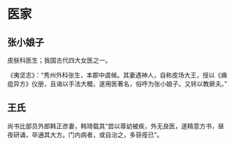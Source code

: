 # 医家

## 张小娘子

皮肤科医生；我国古代四大女医之一。

《夷坚志》：“秀州外科张生，本郡中虞候。其妻遇神人，自称皮场大王，授以《痈疽异方》仪册，且诲以手法大概，遂用医著名，俗呼为张小娘子。又转以教厥夫。”

## 王氏

尚书比部员外郎韩正彦妻，韩琦载其“尝以尊幼被疾，外无良医，遂精意方书，昼夜研诵，卒通其大方。门内病者，或自治之，多获痊已”。
